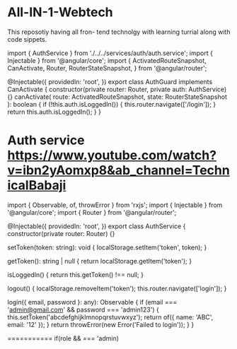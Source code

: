# All-IN-1-Webtech
This reposotiy having all fron- tend technolgy with learning turrial along  with code sippets.


import { AuthService } from './../../services/auth/auth.service';
import { Injectable } from '@angular/core';
import {
  ActivatedRouteSnapshot,
  CanActivate,
  Router,
  RouterStateSnapshot,
} from '@angular/router';

@Injectable({
  providedIn: 'root',
})
export class AuthGuard implements CanActivate {
  constructor(private router: Router, private auth: AuthService) {}
  canActivate(
    route: ActivatedRouteSnapshot,
    state: RouterStateSnapshot
  ): boolean {
    if (!this.auth.isLoggedIn()) {
      this.router.navigate(['/login']);
    }
    return this.auth.isLoggedIn();
  }
}

# Auth service  https://www.youtube.com/watch?v=ibn2yAomxp8&ab_channel=TechnicalBabaji
import { Observable, of, throwError } from 'rxjs';
import { Injectable } from '@angular/core';
import { Router } from '@angular/router';

@Injectable({
  providedIn: 'root',
})
export class AuthService {
  constructor(private router: Router) {}

  setToken(token: string): void {
    localStorage.setItem('token', token);
  }

  getToken(): string | null {
    return localStorage.getItem('token');
  }

  isLoggedIn() {
    return this.getToken() !== null;
  }

  logout() {
    localStorage.removeItem('token');
    this.router.navigate(['login']);
  }

  login({ email, password }: any): Observable<any> {
    if (email === 'admin@gmail.com' && password === 'admin123') {
      this.setToken('abcdefghijklmnopqrstuvwxyz');
      return of({ name: 'ABC', email: '12' });
    }
    return throwError(new Error('Failed to login'));
  }
}


===========
if(role && === 'admin)
